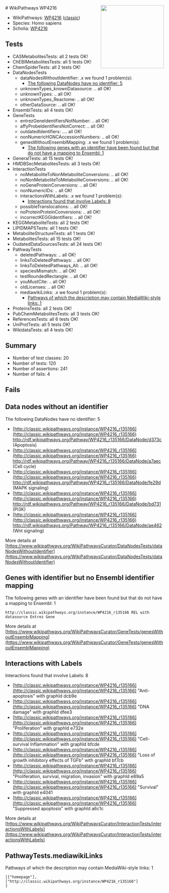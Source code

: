 <img style="float: right; width: 200px" src="https://upload.wikimedia.org/wikipedia/commons/thumb/8/83/Wplogo_with_text_500.png/640px-Wplogo_with_text_500.png" />
# WikiPathways WP4216

* WikiPathways: [WP4216](https://wikipathways.org/pathways/WP4216) ([classic](https://classic.wikipathways.org/instance/WP4216))
* Species: Homo sapiens
* Scholia: [WP4216](https://scholia.toolforge.org/wikipathways/WP4216)
## Tests
* CASMetabolitesTests: all 2 tests OK!
* ChEBIMetabolitesTests: all 5 tests OK!
* ChemSpiderTests: all 2 tests OK!
* DataNodesTests
    * dataNodesWithoutIdentifier: .x we found 1 problem(s):
        * [The following DataNodes have no identifier: 5](#d2d32fa4)
    * unknownTypes_knownDatasource: .. all OK!
    * unknownTypes: .. all OK!
    * unknownTypes_Reactome: .. all OK!
    * otherDataSource: .. all OK!
* EnsemblTests: all 4 tests OK!
* GeneTests
    * entrezGeneIdentifiersNotNumber: .. all OK!
    * affyProbeIdentifiersNotCorrect: .. all OK!
    * outdatedIdentifiers: .... all OK!
    * nonNumericHGNCAccessionNumbers: .. all OK!
    * genesWithoutEnsemblMapping: .x we found 1 problem(s):
        * [The following genes with an identifier have been found but that do not have a mapping to Ensembl: 1](#40286d83)
* GeneralTests: all 15 tests OK!
* HMDBSecMetabolitesTests: all 3 tests OK!
* InteractionTests
    * noMetaboliteToNonMetaboliteConversions: .. all OK!
    * noNonMetaboliteToMetaboliteConversions: .. all OK!
    * noGeneProteinConversions: .. all OK!
    * nonNumericIDs: .. all OK!
    * interactionsWithLabels: .x we found 1 problem(s):
        * [Interactions found that involve Labels: 8](#630d267f)
    * possibleTranslocations: .. all OK!
    * noProteinProteinConversions: .. all OK!
    * incorrectKEGGIdentifiers: .. all OK!
* KEGGMetaboliteTests: all 2 tests OK!
* LIPIDMAPSTests: all 1 tests OK!
* MetaboliteStructureTests: all 1 tests OK!
* MetabolitesTests: all 15 tests OK!
* OudatedDataSourcesTests: all 24 tests OK!
* PathwayTests
    * deletedPathways: .. all OK!
    * linksToDeletedPathways: .. all OK!
    * linksToDeletedPathways_All: .. all OK!
    * speciesMismatch: .. all OK!
    * testRoundedRectangle: .. all OK!
    * youMustCite: .. all OK!
    * oldLicenses: .. all OK!
    * mediawikiLinks: .x we found 1 problem(s):
        * [Pathways of which the description may contain MediaWiki-style links: 1](#da69cf45)
* ProteinsTests: all 2 tests OK!
* PubChemMetabolitesTests: all 3 tests OK!
* ReferencesTests: all 6 tests OK!
* UniProtTests: all 5 tests OK!
* WikidataTests: all 4 tests OK!


## Summary

* Number of test classes: 20
* Number of tests: 120
* Number of assertions: 241
* Number of fails: 4

## Fails

<a name="d2d32fa4" />

## Data nodes without an identifier

The following DataNodes have no identifier: 5

* [http://classic.wikipathways.org/instance/WP4216_r135166](http://classic.wikipathways.org/instance/WP4216_r135166) http://rdf.wikipathways.org/Pathway/WP4216_r135166/DataNode/d373c (Apoptosis)
* [http://classic.wikipathways.org/instance/WP4216_r135166](http://classic.wikipathways.org/instance/WP4216_r135166) http://rdf.wikipathways.org/Pathway/WP4216_r135166/DataNode/a7aec (Cell cycle)
* [http://classic.wikipathways.org/instance/WP4216_r135166](http://classic.wikipathways.org/instance/WP4216_r135166) http://rdf.wikipathways.org/Pathway/WP4216_r135166/DataNode/fe29d (MAPK
signaling)
* [http://classic.wikipathways.org/instance/WP4216_r135166](http://classic.wikipathways.org/instance/WP4216_r135166) http://rdf.wikipathways.org/Pathway/WP4216_r135166/DataNode/bd731 (PI3K)
* [http://classic.wikipathways.org/instance/WP4216_r135166](http://classic.wikipathways.org/instance/WP4216_r135166) http://rdf.wikipathways.org/Pathway/WP4216_r135166/DataNode/ae462 (Wnt signaling)


More details at [https://www.wikipathways.org/WikiPathwaysCurator/DataNodesTests/dataNodesWithoutIdentifier](https://www.wikipathways.org/WikiPathwaysCurator/DataNodesTests/dataNodesWithoutIdentifier)

<a name="40286d83" />

## Genes with identifier but no Ensembl identifier mapping

The following genes with an identifier have been found but that do not have a mapping to Ensembl: 1
```
http://classic.wikipathways.org/instance/WP4216_r135166 REL with datasource Entrez Gene
```

More details at [https://www.wikipathways.org/WikiPathwaysCurator/GeneTests/genesWithoutEnsemblMapping](https://www.wikipathways.org/WikiPathwaysCurator/GeneTests/genesWithoutEnsemblMapping)

<a name="630d267f" />

## Interactions with Labels

Interactions found that involve Labels: 8

* [http://classic.wikipathways.org/instance/WP4216_r135166](http://classic.wikipathways.org/instance/WP4216_r135166) "Anti-apoptosis" with graphId dcb9e
* [http://classic.wikipathways.org/instance/WP4216_r135166](http://classic.wikipathways.org/instance/WP4216_r135166) "DNA damage" with graphId dfee3
* [http://classic.wikipathways.org/instance/WP4216_r135166](http://classic.wikipathways.org/instance/WP4216_r135166) "Proliferation" with graphId e732e
* [http://classic.wikipathways.org/instance/WP4216_r135166](http://classic.wikipathways.org/instance/WP4216_r135166) "Cell-survival
Inflammation" with graphId bfcde
* [http://classic.wikipathways.org/instance/WP4216_r135166](http://classic.wikipathways.org/instance/WP4216_r135166) "Loss of growth
inhibitory effects 
of TGFb" with graphId bf7cb
* [http://classic.wikipathways.org/instance/WP4216_r135166](http://classic.wikipathways.org/instance/WP4216_r135166) "Proliferation, survival, 
migration, invasion" with graphId e89a5
* [http://classic.wikipathways.org/instance/WP4216_r135166](http://classic.wikipathways.org/instance/WP4216_r135166) "Survival" with graphId e4041
* [http://classic.wikipathways.org/instance/WP4216_r135166](http://classic.wikipathways.org/instance/WP4216_r135166) "Suppressed apoptosis" with graphId a6c1c


More details at [https://www.wikipathways.org/WikiPathwaysCurator/InteractionTests/interactionsWithLabels](https://www.wikipathways.org/WikiPathwaysCurator/InteractionTests/interactionsWithLabels)

<a name="da69cf45" />

## PathwayTests.mediawikiLinks

Pathways of which the description may contain MediaWiki-style links: 1
```
[["homepage"],
["http://classic.wikipathways.org/instance/WP4216_r135166"]
]
```


